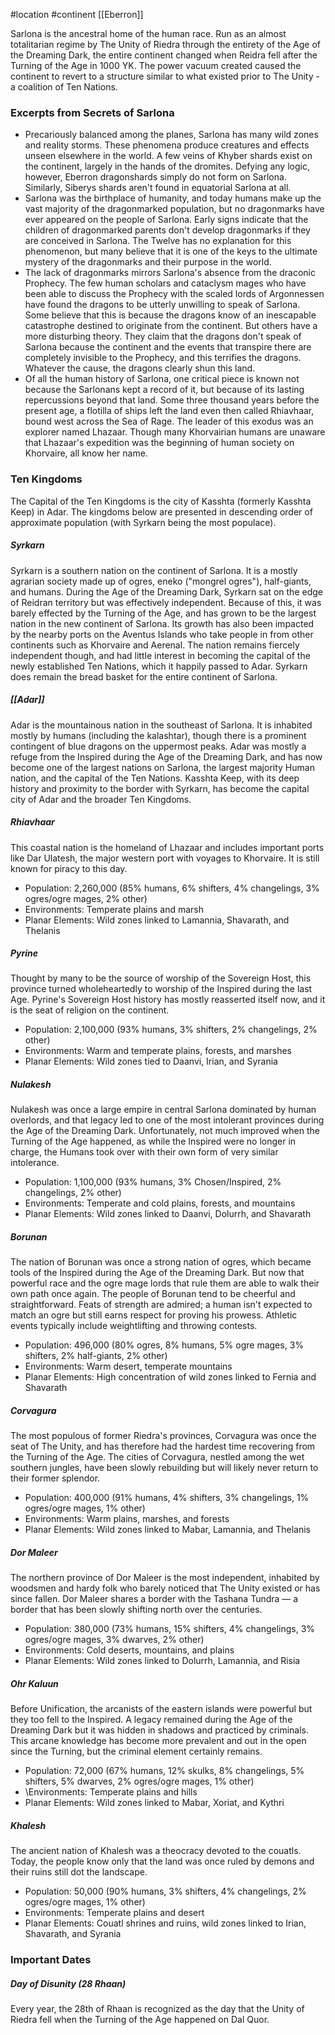  #location #continent [[Eberron]]

Sarlona is the ancestral home of the human race. Run as an almost totalitarian regime by The Unity of Riedra through the entirety of the Age of the Dreaming Dark, the entire continent changed when Reidra fell after the Turning of the Age in 1000 YK. The power vacuum created caused the continent to revert to a structure similar to what existed prior to The Unity - a coalition of Ten Nations.

### Excerpts from Secrets of Sarlona

* Precariously balanced among the planes, Sarlona has many wild zones and reality storms. These phenomena produce creatures and effects unseen elsewhere in the world. A few veins of Khyber shards exist on the continent, largely in the hands of the dromites. Defying any logic, however, Eberron dragonshards simply do not form on Sarlona. Similarly, Siberys shards aren't found in equatorial Sarlona at all.
* Sarlona was the birthplace of humanity, and today humans make up the vast majority of the dragonmarked population, but no dragonmarks have ever appeared on the people of Sarlona. Early signs indicate that the children of dragonmarked parents don't develop dragonmarks if they are conceived in Sarlona. The Twelve has no explanation for this phenomenon, but many believe that it is one of the keys to the ultimate mystery of the dragonmarks and their purpose in the world.
* The lack of dragonmarks mirrors Sarlona's absence from the draconic Prophecy. The few human scholars and cataclysm mages who have been able to discuss the Prophecy with the scaled lords of Argonnessen have found the dragons to be utterly unwilling to speak of Sarlona. Some believe that this is because the dragons know of an inescapable catastrophe destined to originate from the continent. But others have a more disturbing theory. They claim that the dragons don't speak of Sarlona because the continent and the events that transpire there are completely invisible to the Prophecy, and this terrifies the dragons. Whatever the cause, the dragons clearly shun this land.
* Of all the human history of Sarlona, one critical piece is known not because the Sarlonans kept a record of it, but because of its lasting repercussions beyond that land. Some three thousand years before the present age, a flotilla of ships left the land even then called Rhiavhaar, bound west across the Sea of Rage. The leader of this exodus was an explorer named Lhazaar. Though many Khorvairian humans are unaware that Lhazaar's expedition was the beginning of human society on Khorvaire, all know her name.

### Ten Kingdoms

The Capital of the Ten Kingdoms is the city of Kasshta (formerly Kasshta Keep) in Adar. The kingdoms below are presented in descending order of approximate population (with Syrkarn being the most populace).

##### Syrkarn
Syrkarn is a southern nation on the continent of Sarlona. It is a mostly agrarian society made up of ogres, eneko ("mongrel ogres"), half-giants, and humans. During the Age of the Dreaming Dark, Syrkarn sat on the edge of Reidran territory but was effectively independent. Because of this, it was barely effected by the Turning of the Age, and has grown to be the largest nation in the new continent of Sarlona. Its growth has also been impacted by the nearby ports on the Aventus Islands who take people in from other continents such as Khorvaire and Aerenal. The nation remains fiercely independent though, and had little interest in becoming the capital of the newly established Ten Nations, which it happily passed to Adar. Syrkarn does remain the bread basket for the entire continent of Sarlona.

##### [[Adar]]
Adar is the mountainous nation in the southeast of Sarlona. It is inhabited mostly by humans (including the kalashtar), though there is a prominent contingent of blue dragons on the uppermost peaks. Adar was mostly a refuge from the Inspired during the Age of the Dreaming Dark, and has now become one of the largest nations on Sarlona, the largest majority Human nation, and the capital of the Ten Nations. Kasshta Keep, with its deep history and proximity to the border with Syrkarn, has become the capital city of Adar and the broader Ten Kingdoms.

##### Rhiavhaar
This coastal nation is the homeland of Lhazaar and includes important ports like Dar Ulatesh, the major western port with voyages to Khorvaire. It is still known for piracy to this day.

* Population: 2,260,000 (85% humans, 6% shifters, 4% changelings, 3% ogres/ogre mages, 2% other)
* Environments: Temperate plains and marsh
* Planar Elements: Wild zones linked to Lamannia, Shavarath, and Thelanis

##### Pyrine
Thought by many to be the source of worship of the Sovereign Host, this province turned wholeheartedly to worship of the Inspired during the last Age. Pyrine's Sovereign Host history has mostly reasserted itself now, and it is the seat of religion on the continent.

* Population: 2,100,000 (93% humans, 3% shifters, 2% changelings, 2% other)
* Environments: Warm and temperate plains, forests, and marshes
* Planar Elements: Wild zones tied to Daanvi, Irian, and Syrania

##### Nulakesh
Nulakesh was once a large empire in central Sarlona dominated by human overlords, and that legacy led to one of the most intolerant provinces during the Age of the Dreaming Dark. Unfortunately, not much improved when the Turning of the Age happened, as while the Inspired were no longer in charge, the Humans took over with their own form of very similar intolerance.

* Population: 1,100,000 (93% humans, 3% Chosen/Inspired, 2% changelings, 2% other)
* Environments: Temperate and cold plains, forests, and mountains
* Planar Elements: Wild zones linked to Daanvi, Dolurrh, and Shavarath

##### Borunan
The nation of Borunan was once a strong nation of ogres, which became tools of the Inspired during the Age of the Dreaming Dark. But now that powerful race and the ogre mage lords that rule them are able to walk their own path once again. The people of Borunan tend to be cheerful and straightforward. Feats of strength are admired; a human isn't expected to match an ogre but still earns respect for proving his prowess. Athletic events typically include weightlifting and throwing contests.

* Population: 496,000 (80% ogres, 8% humans, 5% ogre mages, 3% shifters, 2% half-giants, 2% other)
* Environments: Warm desert, temperate mountains
* Planar Elements: High concentration of wild zones linked to Fernia and Shavarath

##### Corvagura
The most populous of former Riedra's provinces, Corvagura was once the seat of The Unity, and has therefore had the hardest time recovering from the Turning of the Age. The cities of Corvagura, nestled among the wet southern jungles, have been slowly rebuilding but will likely never return to their former splendor.

* Population: 400,000 (91% humans, 4% shifters, 3% changelings, 1% ogres/ogre mages, 1% other)
* Environments: Warm plains, marshes, and forests
* Planar Elements: Wild zones linked to Mabar, Lamannia, and Thelanis

##### Dor Maleer
The northern province of Dor Maleer is the most independent, inhabited by woodsmen and hardy folk who barely noticed that The Unity existed or has since fallen. Dor Maleer shares a border with the Tashana Tundra — a border that has been slowly shifting north over the centuries.

* Population: 380,000 (73% humans, 15% shifters, 4% changelings, 3% ogres/ogre mages, 3% dwarves, 2% other)
* Environments: Cold deserts, mountains, and plains
* Planar Elements: Wild zones linked to Dolurrh, Lamannia, and Risia

##### Ohr Kaluun
Before Unification, the arcanists of the eastern islands were powerful but they too fell to the Inspired. A legacy remained during the Age of the Dreaming Dark but it was hidden in shadows and practiced by criminals. This arcane knowledge has become more prevalent and out in the open since the Turning, but the criminal element certainly remains.

* Population: 72,000 (67% humans, 12% skulks, 8% changelings, 5% shifters, 5% dwarves, 2% ogres/ogre mages, 1% other)
* \Environments: Temperate plains and hills
* Planar Elements: Wild zones linked to Mabar, Xoriat, and Kythri

##### Khalesh
The ancient nation of Khalesh was a theocracy devoted to the couatls. Today, the people know only that the land was once ruled by demons and their ruins still dot the landscape.

* Population: 50,000 (90% humans, 3% shifters, 4% changelings, 2% ogres/ogre mages, 1% other)
* Environments: Temperate plains and desert
* Planar Elements: Couatl shrines and ruins, wild zones linked to Irian, Shavarath, and Syrania

### Important Dates

##### Day of Disunity (28 Rhaan)

Every year, the 28th of Rhaan is recognized as the day that the Unity of Riedra fell when the Turning of the Age happened on Dal Quor.
